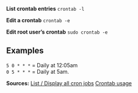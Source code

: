 

**List crontab entries** 
`` crontab -l ``

**Edit a crontab** 
`` crontab -e ``

**Edit root user’s crontab** 
`` sudo crontab -e ``

Examples
---
```5 0 * * *``` = Daily at 12:05am  
```0 5 * * *``` = Daily at 5am.


**Sources:** 
[List / Display all cron jobs](http://www.cyberciti.biz/faq/linux-show-what-cron-jobs-are-setup/)
[Crontab usage](http://www.computerhope.com/unix/ucrontab.htm)